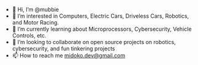 - 👋 Hi, I’m @mubbie
- 👀 I’m interested in Computers, Electric Cars, Driveless Cars, Robotics, and Motor Racing.
- 🌱 I’m currently learning about Microprocessors, Cybersecurity, Vehicle Controls, etc.
- 💞️ I’m looking to collaborate on open source projects on robotics, cybersecurity, and fun tinkering projects
- 📫 How to reach me [midoko.dev@gmail.com](mailto:midoko.dev@gmail.com)

<!---
mubbie/mubbie is a ✨ special ✨ repository because its `README.md` (this file) appears on your GitHub profile.
You can click the Preview link to take a look at your changes.
--->
